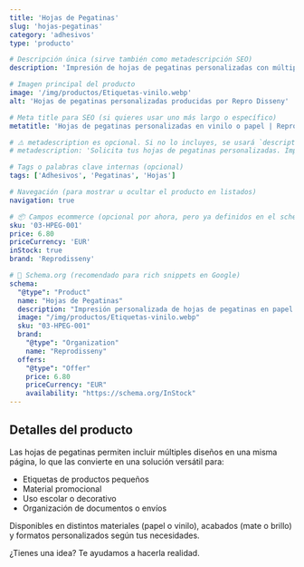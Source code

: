 ```yaml
---
title: 'Hojas de Pegatinas'
slug: 'hojas-pegatinas'
category: 'adhesivos'
type: 'producto'

# Descripción única (sirve también como metadescripción SEO)
description: 'Impresión de hojas de pegatinas personalizadas con múltiples diseños por página. Ideal para etiquetas, promociones o material escolar. Disponibles en papel o vinilo.'

# Imagen principal del producto
image: '/img/productos/Etiquetas-vinilo.webp'
alt: 'Hojas de pegatinas personalizadas producidas por Repro Disseny'

# Meta title para SEO (si quieres usar uno más largo o específico)
metatitle: 'Hojas de pegatinas personalizadas en vinilo o papel | Repro Disseny'

# ⚠️ metadescription es opcional. Si no lo incluyes, se usará `description` como fallback.
# metadescription: 'Solicita tus hojas de pegatinas personalizadas. Impresión de calidad en vinilo o papel, con múltiples diseños por hoja.'

# Tags o palabras clave internas (opcional)
tags: ['Adhesivos', 'Pegatinas', 'Hojas']

# Navegación (para mostrar u ocultar el producto en listados)
navigation: true

# 📦 Campos ecommerce (opcional por ahora, pero ya definidos en el schema)
sku: '03-HPEG-001'
price: 6.80
priceCurrency: 'EUR'
inStock: true
brand: 'Reprodisseny'

# 🎯 Schema.org (recomendado para rich snippets en Google)
schema:
  "@type": "Product"
  name: "Hojas de Pegatinas"
  description: "Impresión personalizada de hojas de pegatinas en papel o vinilo, con múltiples formas y diseños por página. Perfectas para uso comercial, escolar o promocional."
  image: "/img/productos/Etiquetas-vinilo.webp"
  sku: "03-HPEG-001"
  brand:
    "@type": "Organization"
    name: "Reprodisseny"
  offers:
    "@type": "Offer"
    price: 6.80
    priceCurrency: "EUR"
    availability: "https://schema.org/InStock"
---
```


## Detalles del producto

Las hojas de pegatinas permiten incluir múltiples diseños en una misma página, lo que las convierte en una solución versátil para:

- Etiquetas de productos pequeños
- Material promocional
- Uso escolar o decorativo
- Organización de documentos o envíos

Disponibles en distintos materiales (papel o vinilo), acabados (mate o brillo) y formatos personalizados según tus necesidades.

¿Tienes una idea? Te ayudamos a hacerla realidad.
